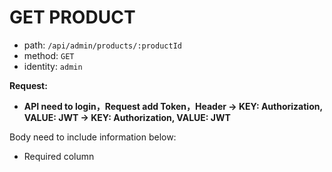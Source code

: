 # GET PRODUCT

- path: `/api/admin/products/:productId`
- method: `GET`
- identity: `admin`

**Request:**

- **API need to login，Request add Token，Header -> KEY: Authorization, VALUE: JWT -> KEY: Authorization, VALUE: JWT**

Body need to include information below:

- Required column
